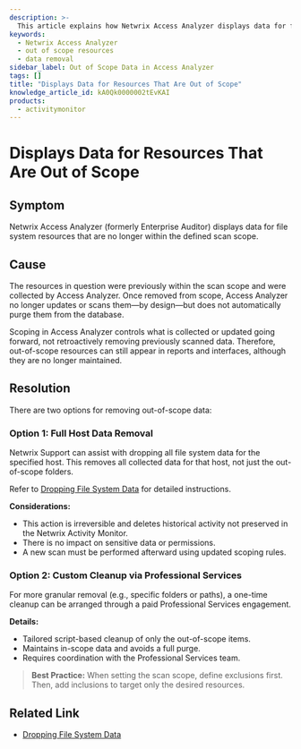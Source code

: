 ```yaml
---
description: >-
  This article explains how Netwrix Access Analyzer displays data for file system resources that are out of scope and provides options for removing such data.
keywords:
  - Netwrix Access Analyzer
  - out of scope resources
  - data removal
sidebar_label: Out of Scope Data in Access Analyzer
tags: []
title: "Displays Data for Resources That Are Out of Scope"
knowledge_article_id: kA0Qk0000002tEvKAI
products:
  - activitymonitor
---
```


# Displays Data for Resources That Are Out of Scope

## Symptom

Netwrix Access Analyzer (formerly Enterprise Auditor) displays data for file system resources that are no longer within the defined scan scope.

## Cause

The resources in question were previously within the scan scope and were collected by Access Analyzer. Once removed from scope, Access Analyzer no longer updates or scans them—by design—but does not automatically purge them from the database.

Scoping in Access Analyzer controls what is collected or updated going forward, not retroactively removing previously scanned data. Therefore, out-of-scope resources can still appear in reports and interfaces, although they are no longer maintained.

## Resolution

There are two options for removing out-of-scope data:

### Option 1: Full Host Data Removal

Netwrix Support can assist with dropping all file system data for the specified host. This removes all collected data for that host, not just the out-of-scope folders.

Refer to [Dropping File System Data](/docs/kb/activitymonitor/dropping_file_system_data.md) for detailed instructions.

**Considerations:**

- This action is irreversible and deletes historical activity not preserved in the Netwrix Activity Monitor.
- There is no impact on sensitive data or permissions.
- A new scan must be performed afterward using updated scoping rules.

### Option 2: Custom Cleanup via Professional Services

For more granular removal (e.g., specific folders or paths), a one-time cleanup can be arranged through a paid Professional Services engagement.

**Details:**

- Tailored script-based cleanup of only the out-of-scope items.
- Maintains in-scope data and avoids a full purge.
- Requires coordination with the Professional Services team.

> **Best Practice:** When setting the scan scope, define exclusions first. Then, add inclusions to target only the desired resources.

## Related Link

- [Dropping File System Data](/docs/kb/activitymonitor/dropping_file_system_data.md)